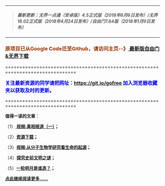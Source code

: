 ***
>##### 最新更新：无界一点通（安卓版）4.5正式版（2018年6月6日发布）/无界18.02正式版（2018年4月24日发布）/自由门7.64版（2018年1月9日发布）
***

<h3><font color="#993300"> 原项目已从Google Code迁至Github，请访问主页--》<a href="https://github.com/sglfree/freesky/wiki/%E8%87%AA%E7%94%B1%E9%97%A8%E6%9C%80%E6%96%B0%E7%89%88%E4%B8%8B%E8%BD%BD-%E6%97%A0%E7%95%8C%E6%B5%8F%E8%A7%88%E6%9C%80%E6%96%B0%E6%AD%A3%E5%BC%8F%E7%89%88%E4%B8%8B%E8%BD%BD-%E7%BF%BB%E5%A2%99%E8%BD%AF%E4%BB%B6%E4%B8%8B%E8%BD%BD" target="_blank"> 最新版自由门&无界下载</a></font></h3>
<p>===============================================================================</p>
<font color="blue" size="3"><strong>关注最新资源的同学请把网址：<font color="#993300"><a href="https://git.io/gofree" target="_blank">https://git.io/gofree</a> </font>加入浏览器收藏夹以获取及时的更新。</strong></font>
<p>===============================================================================</p>
<p><strong>值得一读的文章</strong>：</p>
<p>（1）<strong><a href="https://d2bnydisz4e4rv.cloudfront.net/index.php?h=b1" target="_blank"> 视频:真相报道（一）</a>；</strong></p>
<p>（2）<strong><a href="https://d2bnydisz4e4rv.cloudfront.net/index.php?h=a4" target="_blank">资源下载</a>；</strong></p>
<p>（3）<strong><a href="https://d2bnydisz4e4rv.cloudfront.net/index.php?h=b3" target="_blank">视频:从分子生物学研究看生命的起源</a>；</strong></p>
<p>（4）<strong><a href="https://d2bnydisz4e4rv.cloudfront.net/index.php?h=b4" target="_blank">探究史前文明之谜</a>；</strong></p>
<p>（5）<strong><a href="https://d2bnydisz4e4rv.cloudfront.net/index.php?h=b6" target="_blank">一轮明月是谁造？</a>；</strong></p>
<p><strong><a href="https://d2bnydisz4e4rv.cloudfront.net/index.php?h=b7" target="_blank">点此继续阅读更多……</a></strong></p>

